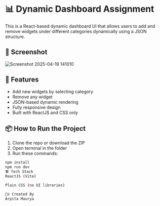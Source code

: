 # 📊 Dynamic Dashboard Assignment

This is a React-based dynamic dashboard UI that allows users to add and remove widgets under different categories dynamically using a JSON structure.

## 📸 Screenshot
![Screenshot 2025-04-19 141010](https://github.com/user-attachments/assets/f6fa88c7-18cd-4dd7-8369-d9c939edd592)



## 🚀 Features
- Add new widgets by selecting category
- Remove any widget
- JSON-based dynamic rendering
- Fully responsive design
- Built with ReactJS and CSS only

## 📦 How to Run the Project

1. Clone the repo or download the ZIP  
2. Open terminal in the folder  
3. Run these commands:

```bash
npm install
npm run dev
🛠 Tech Stack
ReactJS (Vite)

Plain CSS (no UI libraries)

🙋‍♀️ Created By
Arpita Maurya
